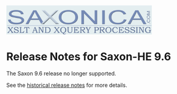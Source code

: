 <img src="https://github.com/Saxonica/Saxon-HE/blob/main/img/logo.gif"
      alt="The Saxonica logo"
      width="384px"
      />

# Release Notes for Saxon-HE 9.6

The Saxon 9.6 release no longer supported.

See the [historical release notes](readme96.txt) for more details.
